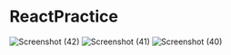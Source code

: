 ﻿# ReactPractice
![Screenshot (42)](https://github.com/user-attachments/assets/cfa97010-4790-4b18-8ce5-0c6ff25235df)
![Screenshot (41)](https://github.com/user-attachments/assets/a2e15bc1-9a27-46ba-b35c-bfa53e3431e5)
![Screenshot (40)](https://github.com/user-attachments/assets/02e1fc90-f242-45ea-bd9f-bcaa0f535cde)
